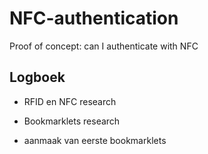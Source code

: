 # NFC-authentication
Proof of concept: can I  authenticate with NFC


## Logboek
+ RFID en NFC research
+ Bookmarklets research

+ aanmaak van eerste bookmarklets
